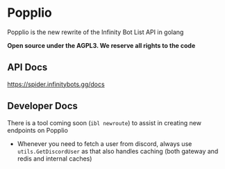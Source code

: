 # Popplio

Popplio is the new rewrite of the Infinity Bot List API in golang

**Open source under the AGPL3. We reserve all rights to the code**

## API Docs

https://spider.infinitybots.gg/docs

## Developer Docs

There is a tool coming soon (``ibl newroute``) to assist in creating new endpoints on Popplio

- Whenever you need to fetch a user from discord, always use ``utils.GetDiscordUser`` as that also handles caching (both gateway and redis and internal caches)
